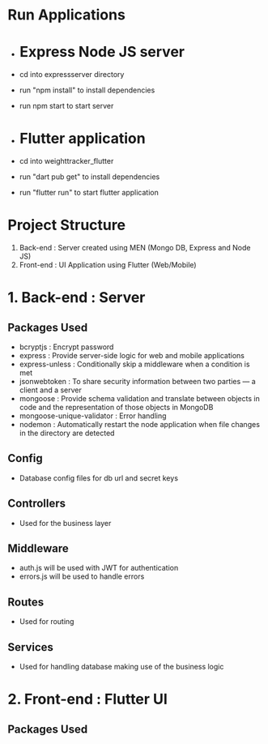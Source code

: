 # Run Applications

- # Express Node JS server
- cd into expressserver directory 
- run "npm install" to install dependencies
- run npm start to start server

- # Flutter application
- cd into weighttracker_flutter
- run "dart pub get" to install dependencies
- run "flutter run" to start flutter application

# Project Structure

1. Back-end  : Server created using MEN (Mongo DB, Express and Node JS)
2. Front-end : UI Application using Flutter (Web/Mobile)

# 1. Back-end  : Server

## Packages Used
- bcryptjs : Encrypt password
- express : Provide server-side logic for web and mobile applications
- express-unless : Conditionally skip a middleware when a condition is met
- jsonwebtoken : To share security information between two parties — a client and a server
- mongoose : Provide schema validation and translate between objects in code and the representation of those objects in MongoDB
- mongoose-unique-validator : Error handling
- nodemon : Automatically restart the node application when file changes in the directory are detected

## Config
- Database config files for db url and secret keys

## Controllers
- Used for the business layer 

## Middleware
- auth.js will be used with JWT for authentication
- errors.js will be used to handle errors

## Routes
- Used for routing

## Services
- Used for handling database making use of the business logic

# 2. Front-end : Flutter UI

## Packages Used
